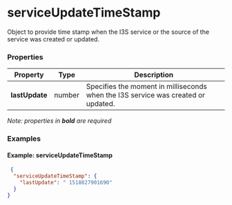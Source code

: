 # serviceUpdateTimeStamp

Object to provide time stamp when the I3S service or the source of the service was created or updated.

### Properties

| Property | Type | Description |
| --- | --- | --- |
| **lastUpdate** | number | Specifies the moment in milliseconds when the I3S service was created or updated. |

*Note: properties in **bold** are required*

### Examples 

#### Example: serviceUpdateTimeStamp 

```json
 {
  "serviceUpdateTimeStamp": {
    "lastUpdate": " 1518827901690"
  }
} 
```


